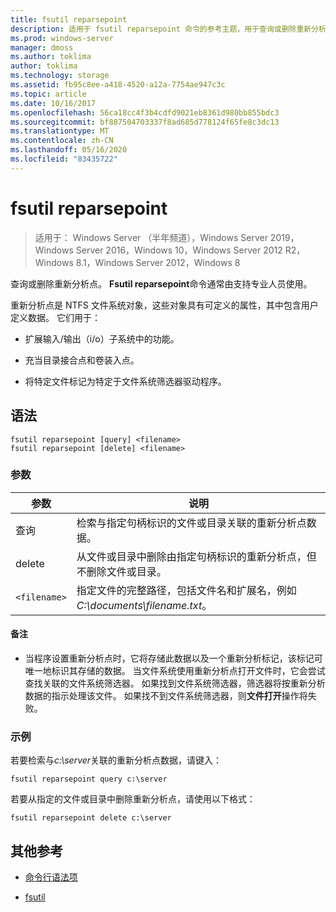 ```yaml
---
title: fsutil reparsepoint
description: 适用于 fsutil reparsepoint 命令的参考主题，用于查询或删除重新分析点。
ms.prod: windows-server
manager: dmoss
ms.author: toklima
author: toklima
ms.technology: storage
ms.assetid: fb95c8ee-a418-4520-a12a-7754ae947c3c
ms.topic: article
ms.date: 10/16/2017
ms.openlocfilehash: 56ca18cc4f3b4cdfd9021eb8361d980bb855bdc3
ms.sourcegitcommit: bf887504703337f8ad685d778124f65fe8c3dc13
ms.translationtype: MT
ms.contentlocale: zh-CN
ms.lasthandoff: 05/16/2020
ms.locfileid: "83435722"
---
```

# <a name="fsutil-reparsepoint"></a>fsutil reparsepoint

> 适用于： Windows Server （半年频道），Windows Server 2019，Windows Server 2016，Windows 10，Windows Server 2012 R2，Windows 8.1，Windows Server 2012，Windows 8

查询或删除重新分析点。  **Fsutil reparsepoint**命令通常由支持专业人员使用。

重新分析点是 NTFS 文件系统对象，这些对象具有可定义的属性，其中包含用户定义数据。 它们用于：

- 扩展输入/输出（i/o）子系统中的功能。

- 充当目录接合点和卷装入点。

- 将特定文件标记为特定于文件系统筛选器驱动程序。

## <a name="syntax"></a>语法

```
fsutil reparsepoint [query] <filename>
fsutil reparsepoint [delete] <filename>
```

### <a name="parameters"></a>参数

| 参数 | 说明 |
| --------- | ----------- |
| 查询 | 检索与指定句柄标识的文件或目录关联的重新分析点数据。 |
| delete | 从文件或目录中删除由指定句柄标识的重新分析点，但不删除文件或目录。 |
| `<filename>` | 指定文件的完整路径，包括文件名和扩展名，例如*C:\documents\filename.txt*。 |

#### <a name="remarks"></a>备注

- 当程序设置重新分析点时，它将存储此数据以及一个重新分析标记，该标记可唯一地标识其存储的数据。 当文件系统使用重新分析点打开文件时，它会尝试查找关联的文件系统筛选器。 如果找到文件系统筛选器，筛选器将按重新分析数据的指示处理该文件。 如果找不到文件系统筛选器，则**文件打开**操作将失败。

### <a name="examples"></a>示例

若要检索与*c:\server*关联的重新分析点数据，请键入：

```
fsutil reparsepoint query c:\server
```

若要从指定的文件或目录中删除重新分析点，请使用以下格式：

```
fsutil reparsepoint delete c:\server
```

## <a name="additional-references"></a>其他参考

- [命令行语法项](command-line-syntax-key.md)

- [fsutil](fsutil.md)
